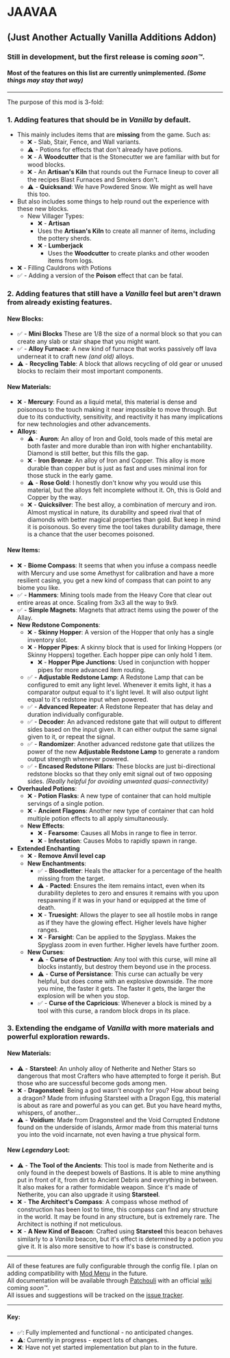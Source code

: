 # JAAVAA
## (Just Another Actually Vanilla Additions Addon)
### Still in development, but the first release is coming _soon™_.
#### Most of the features on this list are currently unimplemented. _(Some things may stay that way)_
___
The purpose of this mod is 3-fold:
### 1. Adding features that should be in _Vanilla_ by default. 
* This mainly includes items that are **missing** from the game. Such as:
   * ❌ - Slab, Stair, Fence, and Wall variants.
   * ⚠️ - Potions for effects that don't already have potions.
   * ❌ - A **Woodcutter** that is the Stonecutter we are familiar with but for wood blocks.
   * ❌ - An **Artisan's Kiln** that rounds out the Furnace lineup to cover all the recipes Blast Furnaces and Smokers don't.
   * ⚠️ - **Quicksand**: We have Powdered Snow. We might as well have this too.
* But also includes some things to help round out the experience with these new blocks.
  * New Villager Types:
    *  ❌ - **Artisan**
      * Uses the **Artisan's Kiln** to create all manner of items, including the pottery sherds.
    * ❌ - **Lumberjack**
      * Uses the **Woodcutter** to create planks and other wooden items from logs.
* ❌ - Filling Cauldrons with Potions
* ✅ - Adding a version of the **Poison** effect that can be fatal.
### 2. Adding features that still have a _Vanilla_ feel but aren't drawn from already existing features.
#### **New Blocks**:
  * ✅ - **Mini Blocks** These are 1/8 the size of a normal block so that you can create any slab or stair shape that you might want.
  * ✅ - **Alloy Furnace**: A new kind of furnace that works passively off lava underneat it to craft new _(and old)_ alloys.
  * ⚠️ - **Recycling Table**: A block that allows recycling of old gear or unused blocks to reclaim their most important components.
#### **New Materials**:
  * ❌ - **Mercury**: Found as a liquid metal, this material is dense and poisonous to the touch making it near impossible to move through. But due to its conductivity, sensitivity, and reactivity it has many implications for new technologies and other advancements.
  * **Alloys**:
    * ⚠️ - **Auron**: An alloy of Iron and Gold, tools made of this metal are both faster and more durable than iron with higher enchantability. Diamond is still better, but this fills the gap.
    * ❌ - **Iron Bronze**: An alloy of Iron and Copper. This alloy is more durable than copper but is just as fast and uses minimal iron for those stuck in the early game.
    * ⚠️ - **Rose Gold**: I honestly don't know why you would use this material, but the alloys felt incomplete without it. Oh, this is Gold and Copper by the way.
    * ❌ - **Quicksilver**: The best alloy, a combination of mercury and iron. Almost mystical in nature, its durability and speed rival that of diamonds with better magical properties than gold. But keep in mind it is poisonous. So every time the tool takes durability damage, there is a chance that the user becomes poisoned.
#### **New Items**:
  * ❌ - **Biome Compass**: It seems that when you infuse a compass needle with Mercury and use some Amethyst for calibration and have a more resilient casing, you get a new kind of compass that can point to any biome you like.
  * ✅ - **Hammers**: Mining tools made from the Heavy Core that clear out entire areas at once. Scaling from 3x3 all the way to 9x9. 
  * ✅ - **Simple Magnets**: Magnets that attract items using the power of the Allay.
* **New Redstone Components**:
  * ❌ - **Skinny Hopper**: A version of the Hopper that only has a single inventory slot.
  * ❌ - **Hopper Pipes**: A skinny block that is used for linking Hoppers (or Skinny Hoppers) together. Each hopper pipe can only hold 1 item.
    * ❌ - **Hopper Pipe Junctions**: Used in conjunction with hopper pipes for more advanced item routing.
  * ✅ - **Adjustable Redstone Lamp**: A Redstone Lamp that can be configured to emit any light level. Whenever it emits light, it has a comparator output equal to it's light level. It will also output light equal to it's redstone input when powered.
  * ✅ - **Advanced Repeater**: A Redstone Repeater that has delay and duration individually configurable.
  * ✅ - **Decoder**: An advanced redstone gate that will output to different sides based on the input given. It can either output the same signal given to it, or repeat the signal.
  * ✅ - **Randomizer**: Another advanced redstone gate that utilizes the power of the new **Adjustable Redstone Lamp** to generate a random output strength whenever powered.
  * ✅ - **Encased Redstone Pillars**: These blocks are just bi-directional redstone blocks so that they only emit signal out of two opposing sides. _(Really helpful for avoiding unwanted quasi-connectivity)_
* **Overhauled Potions**:
  * ❌ - **Potion Flasks**: A new type of container that can hold multiple servings of a single potion.
  * ❌ - **Ancient Flagons**: Another new type of container that can hold multiple potion effects to all apply simultaneously.
  * **New Effects**:
    * ❌ - **Fearsome**: Causes all Mobs in range to flee in terror.
    * ❌ - **Infestation**: Causes Mobs to rapidly spawn in range.
* **Extended Enchanting**
  * ❌ - **Remove Anvil level cap**
  * **New Enchantments**:
    * ✅ - **Bloodletter**: Heals the attacker for a percentage of the health missing from the target.
    * ⚠️ - **Pacted**: Ensures the item remains intact, even when its durability depletes to zero and ensures it remains with you upon respawning if it was in your hand or equipped at the time of death.
    * ❌ - **Truesight**: Allows the player to see all hostile mobs in range as if they have the glowing effect. Higher levels have higher ranges.
    * ❌ - **Farsight**: Can be applied to the Spyglass. Makes the Spyglass zoom in even further. Higher levels have further zoom.
  * **New Curses**:
    * ⚠️ - **Curse of Destruction**: Any tool with this curse, will mine all blocks instantly, but destroy them beyond use in the process.
    * ⚠️ - **Curse of Persistance**: This curse can actually be very helpful, but does come with an explosive downside. The more you mine, the faster it gets. The faster it gets, the larger the explosion will be when you stop.
    * ✅ - **Curse of the Capricious**: Whenever a block is mined by a tool with this curse, a random block drops in its place.
### 3. Extending the endgame of _Vanilla_ with more materials and powerful exploration rewards.
#### **New Materials**:
  * ⚠️ - **Starsteel**: An unholy alloy of Netherite and Nether Stars so dangerous that most Crafters who have attempted to forge it perish. But those who are successful become gods among men.
  * ❌ - **Dragonsteel**: Being a god wasn't enough for you? How about being a dragon? Made from infusing Starsteel with a Dragon Egg, this material is about as rare and powerful as you can get. But you have heard myths, whispers, of another...
  * ⚠️ - **Voidium**: Made from Dragonsteel and the Void Corrupted Endstone found on the underside of islands, Armor made from this material turns you into the void incarnate, not even having a true physical form.
#### **New _Legendary_ Loot**:
  * ⚠️ - **The Tool of the Ancients**: This tool is made from Netherite and is only found in the deepest bowels of Bastions. It is able to mine anything put in front of it, from dirt to Ancient Debris and everything in between. It also makes for a rather formidable weapon. Since it's made of Netherite, you can also upgrade it using **Starsteel**.
  * ❌ - **The Architect's Compass**: A compass whose method of construction has been lost to time, this compass can find any structure in the world. It may be found in any structure, but is extremely rare. The Architect is nothing if not meticulous.
  * ❌ - **A New Kind of Beacon**: Crafted using **Starsteel** this beacon behaves similarly to a _Vanilla_ beacon, but it's effect is determined by a potion you give it. It is also more sensitive to how it's base is constructed.
___
All of these features are fully configurable through the config file. I plan on adding compatibility with [Mod Menu](https://www.curseforge.com/minecraft/mc-mods/modmenu) in the future.  
All documentation will be available through [Patchouli](https://www.curseforge.com/minecraft/mc-mods/patchouli-fabric) with an official [wiki](https://github.com/GordyJack/JAAVAA/wiki) coming _soon™_.  
All issues and suggestions will be tracked on the [issue tracker](https://github.com/GordyJack/JAAVAA/issues).
___
#### Key:
- ✅: Fully implemented and functional - no anticipated changes.
- ⚠️: Currently in progress - expect lots of changes.
- ❌: Have not yet started implementation but plan to in the future.

